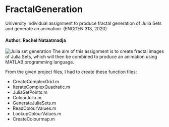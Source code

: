 # FractalGeneration
University individual assignment to produce fractal generation of Julia Sets and generate an animation. (ENGGEN 313, 2020)

#### Author: Rachel Nataatmadja

![Julia set generation](julia.gif)
The aim of this assignment is to create fractal images of Julia Sets, which will then be combined to produce an animation using MATLAB programming language.

From the given project files, I had to create these function files:
- CreateComplexGrid.m
-  IterateComplexQuadratic.m
-  JuliaSetPoints.m
-  ColourJulia.m
-  GenerateJuliaSets.m
-  ReadColourValues.m
-  LookupColourValues.m
-  CreateColourmap.m

